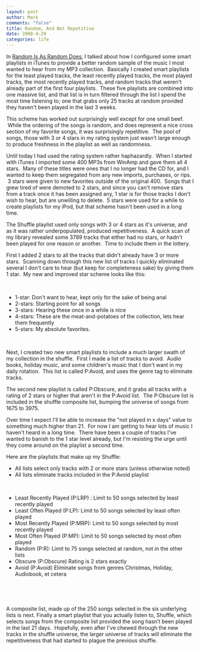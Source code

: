 ```yaml
--- 
layout: post
author: Mark
comments: "false"
title: Random, And Not Repetitive
date: 2008-4-29
categories: life
---
```

In <a title="Random Is As Random Does" href="http://zanshin.net/2007/07/18/random-is-as-random-does/">Random Is As Random Does</a>, I talked about how I configured some smart playlists in iTunes to provide a better random sample of the music I most wanted to hear from my MP3 collection.  Basically I created smart playlists for the least played tracks, the least recently played tracks, the most played tracks, the most recently played tracks, and random tracks that weren't already part of the first four playlists.  These five playlists are combined into one massive list, and that list is in turn filtered through the list I spend the most time listening to; one that grabs only 25 tracks at random provided they haven't been played in the last 3 weeks.

This scheme has worked out surprisingly well except for one small beef.  While the ordering of the songs is random, and does represent a nice cross section of my favorite songs, it was surprisingly repetitive.  The pool of songs, those with 3 or 4 stars in my rating system just wasn't large enough to produce freshness in the playlist as well as randomness.

Until today I had used the rating system rather haphazardly.  When I started with iTunes I imported some 400 MP3s from WinAmp and gave them all 4 stars.  Many of these titles were ones that I no longer had the CD for, and I wanted to keep them segregated from any new imports, purchases, or rips.  3 stars were given to new favorites outside of the original 400.  Songs that I grew tired of were demoted to 2 stars, and since you can't remove stars from a track once it has been assigned any, 1 star is for those tracks I don't wish to hear, but are unwilling to delete.  5 stars were used for a while to create playlists for my iPod, but that scheme hasn't been used in a long time.

The Shuffle playlist used only songs with 3 or 4 stars as it's universe, and as it was rather underpopulated, produced repetitiveness.  A quick scan of my library revealed some 3789 tracks that either had no stars, or hadn't been played for one reason or another.  Time to include them in the lottery.

First I added 2 stars to all the tracks that didn't already have 3 or more stars.  Scanning down through this new list of tracks I quickly eliminated several I don't care to hear (but keep for completeness sake) by giving them 1 star.  My new and improved star scheme looks like this:

 
<ul>
	<li>1-star: Don't want to hear, kept only for the sake of being anal</li>
	<li>2-stars: Starting point for all songs</li>
	<li>3-stars: Hearing these once in a while is nice</li>
	<li>4-stars: These are the meat-and-potatoes of the collection, lets hear them frequently</li>
	<li>5-stars: My absolute favorites.</li>
</ul>
 

Next, I created two new smart playlists to include a much larger swath of my collection in the shuffle.  First I made a list of tracks to avoid.  Audio books, holiday music, and some children's music that I don't want in my daily rotation.  This list is called P:Avoid, and uses the genre tag to eliminate tracks.

The second new playlist is called P:Obscure, and it grabs all tracks with a rating of 2 stars or higher that aren't in the P:Avoid list.  The P:Obscure list is included in the shuffle composite list, bumping the universe of songs from 1675 to 3975.

Over time I expect I'll be able to increase the "not played in x days" value to something much higher than 21.  For now I am getting to hear lots of music I haven't heard in a long time.  There have been a couple of tracks I've wanted to banish to the 1 star level already, but I'm resisting the urge until they come around on the playlist a second time.

Here are the playlists that make up my Shuffle:
<ul>
	<li>All lists select only tracks with 2 or more stars (unless otherwise noted)</li>
	<li>All lists eliminate tracks included in the P:Avoid playlist</li>
</ul>
 
<ul>
	<li>Least Recently Played (P:LRP) : Limit to 50 songs selected by least recently played</li>
	<li>Least Often Played (P:LP): Limit to 50 songs selected by least often played</li>
	<li>Most Recently Played (P:MRP): Limit to 50 songs selected by most recently played</li>
	<li>Most Often Played (P:MP): Limit to 50 songs selected by most often played</li>
	<li>Random (P:R): Limit to 75 songs selected at random, not in the other lists</li>
	<li>Obscure (P:Obscure) Rating is 2 stars exactly</li>
	<li>Avoid (P:Avoid) Eliminate songs from genres Christmas, Holiday, Audiobook, et cetera</li>
</ul>
 

 

A composite list, made up of the 250 songs selected in the six underlying lists is next. Finally a smart playlist that you actually listen to, Shuffle, which selects songs from the composite list provided the song hasn’t been played in the last 21 days.  Hopefully, even after I've chewed through the new tracks in the shuffle universe, the larger universe of tracks will eliminate the repetitiveness that had started to plague the previous shuffle.

 
